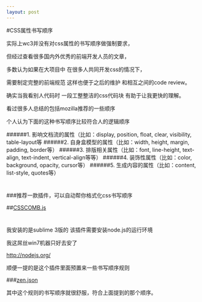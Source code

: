 ```yaml
---
layout: post
---
```

#CSS属性书写顺序


实际上wc3并没有对css属性的书写顺序做强制要求，

但经过查看很多国内外优秀的前端开发人员的文章，

多数认为如果在大项目中 在很多人共同开发css的情况下，

需要制定完整的前端规范 这样也便于之后的维护 和相互之间的code review。

确实当我看别人代码时 一段工整整洁的css代码块 有助于让我更快的理解。

看过很多人总结的包括mozilla推荐的一些顺序

个人认为下面的这种书写顺序比较符合人的逻辑顺序



######1. 影响文档流的属性（比如：display, position, float, clear, visibility, table-layout等
######2. 自身盒模型的属性（比如：width, height, margin, padding, border等）
######3. 排版相关属性（比如：font, line-height, text-align, text-indent, vertical-align等等）
######4. 装饰性属性（比如：color, background, opacity, cursor等）
######5. 生成内容的属性（比如：content, list-style, quotes等）


# 

###推荐一款插件，可以自动帮你格式化css书写顺序

##<a href="https://github.com/csscomb/csscomb.js">CSSCOMB.js</a>

# 

我安装的是sublime 3版的 该插件需要安装node.js的运行环境

我这屌丝win7机器只好去安了

http://nodejs.org/

顺便一提的是这个插件里面预置来一些书写顺序规则

###<a href="https://github.com/csscomb/csscomb.js/blob/master/config/zen.json">zen.json</a>

其中这个规则的书写顺序就很舒服，符合上面提到的那个顺序。




